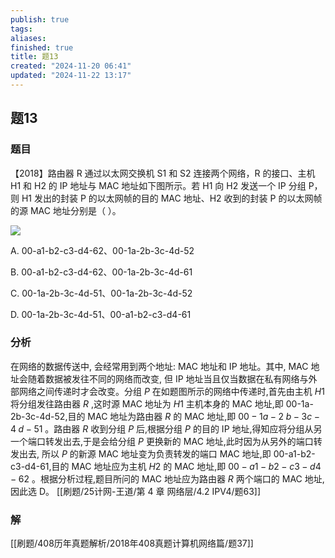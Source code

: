 ```yaml
---
publish: true
tags: 
aliases: 
finished: true
title: 题13
created: "2024-11-20 06:41"
updated: "2024-11-22 13:17"
---
```

## 题13
### 题目
【2018】路由器 R 通过以太网交换机 S1 和 S2 连接两个网络，R 的接口、主机 H1 和 H2 的 IP 地址与 MAC 地址如下图所示。若 H1 向 H2 发送一个 IP 分组 P，则 H1 发出的封装 P 的以太网帧的目的 MAC 地址、H2 收到的封装 P 的以太网帧的源 MAC 地址分别是（ ）。

![](https://img.hwenyi.tech/202411222057484.webp)

A. 00-a1-b2-c3-d4-62、00-1a-2b-3c-4d-52

B. 00-a1-b2-c3-d4-62、00-1a-2b-3c-4d-61

C. 00-1a-2b-3c-4d-51、00-1a-2b-3c-4d-52

D. 00-1a-2b-3c-4d-51、00-a1-b2-c3-d4-61
### 分析
在网络的数据传送中, 会经常用到两个地址: MAC 地址和 IP 地址。其中, MAC 地址会随着数据被发往不同的网络而改变, 但 IP 地址当且仅当数据在私有网络与外部网络之间传递时才会改变。分组 $P$ 在如题图所示的网络中传递时,首先由主机 $H1$ 将分组发往路由器 $R$ ,这时源 MAC 地址为 $H1$ 主机本身的 MAC 地址,即 00-1a-2b-3c-4d-52,目的 MAC 地址为路由器 $R$ 的 MAC 地址,即 ${00} - 1a - 2\;b - 3c - 4\;d - {51}$ 。路由器 $R$ 收到分组 $P$ 后,根据分组 $P$ 的目的 IP 地址,得知应将分组从另一个端口转发出去,于是会给分组 $P$ 更换新的 MAC 地址,此时因为从另外的端口转发出去, 所以 $P$ 的新源 MAC 地址变为负责转发的端口 MAC 地址,即 00-a1-b2-c3-d4-61,目的 MAC 地址应为主机 $H2$ 的 $\mathrm {{MAC}}$ 地址,即 ${00} - a1 - b2 - c3 - d4 - {62}$ 。根据分析过程,题目所问的 $\mathrm {{MAC}}$ 地址应为路由器 $R$ 两个端口的 MAC 地址,因此选 D。
[[刷题/25计网-王道/第 4 章 网络层/4.2 IPV4/题63]]
### 解
[[刷题/408历年真题解析/2018年408真题计算机网络篇/题37]]
